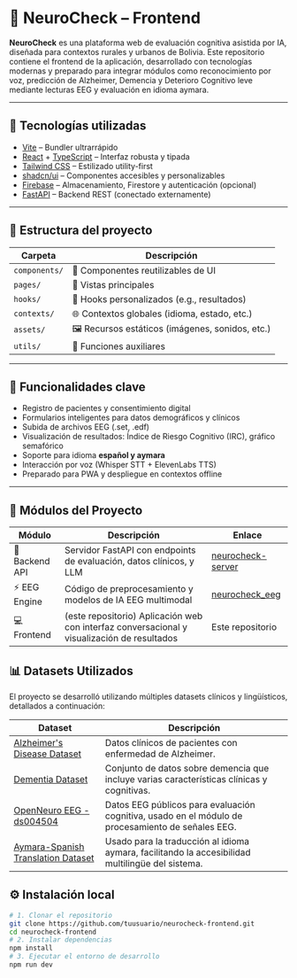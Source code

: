 # 🧠 NeuroCheck – Frontend

**NeuroCheck** es una plataforma web de evaluación cognitiva asistida por IA, diseñada para contextos rurales y urbanos de Bolivia. Este repositorio contiene el frontend de la aplicación, desarrollado con tecnologías modernas y preparado para integrar módulos como reconocimiento por voz, predicción de Alzheimer, Demencia y Deterioro Cognitivo leve mediante lecturas EEG y evaluación en idioma aymara.

---

## 🚀 Tecnologías utilizadas

- [Vite](https://vitejs.dev/) – Bundler ultrarrápido
- [React](https://react.dev/) + [TypeScript](https://www.typescriptlang.org/) – Interfaz robusta y tipada
- [Tailwind CSS](https://tailwindcss.com/) – Estilizado utility-first
- [shadcn/ui](https://ui.shadcn.com/) – Componentes accesibles y personalizables
- [Firebase](https://firebase.google.com/) – Almacenamiento, Firestore y autenticación (opcional)
- [FastAPI](https://fastapi.tiangolo.com/) – Backend REST (conectado externamente)

---

## 🧩 Estructura del proyecto
| Carpeta           | Descripción                                     |
|-------------------|-------------------------------------------------|
| `components/`     | 🧩 Componentes reutilizables de UI              |
| `pages/`          | 📄 Vistas principales                           |
| `hooks/`          | 🧠 Hooks personalizados (e.g., resultados)      |
| `contexts/`       | 🌐 Contextos globales (idioma, estado, etc.)    |
| `assets/`         | 🖼️ Recursos estáticos (imágenes, sonidos, etc.)|
| `utils/`          | 🧰 Funciones auxiliares                         |


---

## 🧪 Funcionalidades clave

- Registro de pacientes y consentimiento digital
- Formularios inteligentes para datos demográficos y clínicos
- Subida de archivos EEG (.set, .edf)
- Visualización de resultados: Índice de Riesgo Cognitivo (IRC), gráfico semafórico
- Soporte para idioma **español y aymara**
- Interacción por voz (Whisper STT + ElevenLabs TTS)
- Preparado para PWA y despliegue en contextos offline

---
## 🧩 Módulos del Proyecto

| Módulo         | Descripción                                                                                 | Enlace                                                              |
| -------------- | ------------------------------------------------------------------------------------------- | ------------------------------------------------------------------- |
| 🧠 Backend API | Servidor FastAPI con endpoints de evaluación, datos clínicos, y LLM                         | [neurocheck-server](https://github.com/Jhuly1215/neurocheck-server) |
| ⚡ EEG Engine   | Código de preprocesamiento y modelos de IA EEG multimodal                                   | [neurocheck\_eeg](https://github.com/cesarveraa/neurocheck_eeg)     |
| 💻 Frontend    | (este repositorio) Aplicación web con interfaz conversacional y visualización de resultados | Este repositorio                                                    |

## 📊 Datasets Utilizados

El proyecto se desarrolló utilizando múltiples datasets clínicos y lingüísticos, detallados a continuación:

| Dataset                                                                                                     | Descripción                                                                                      |
|-------------------------------------------------------------------------------------------------------------|--------------------------------------------------------------------------------------------------|
| [Alzheimer's Disease Dataset](https://www.kaggle.com/datasets/rabieelkharoua/alzheimers-disease-dataset)   | Datos clínicos de pacientes con enfermedad de Alzheimer.                                         |
| [Dementia Dataset](https://www.kaggle.com/datasets/fatemehmehrparvar/dementia)                              | Conjunto de datos sobre demencia que incluye varias características clínicas y cognitivas.       |
| [OpenNeuro EEG - ds004504](https://openneuro.org/datasets/ds004504/versions/1.0.7)                          | Datos EEG públicos para evaluación cognitiva, usado en el módulo de procesamiento de señales EEG.|
| [Aymara-Spanish Translation Dataset](https://github.com/AmericasNLP/americasnlp2021/tree/main/data/aymara-spanish) | Usado para la traducción al idioma aymara, facilitando la accesibilidad multilingüe del sistema.|

## ⚙️ Instalación local

```bash
# 1. Clonar el repositorio
git clone https://github.com/tuusuario/neurocheck-frontend.git
cd neurocheck-frontend
# 2. Instalar dependencias
npm install
# 3. Ejecutar el entorno de desarrollo
npm run dev

